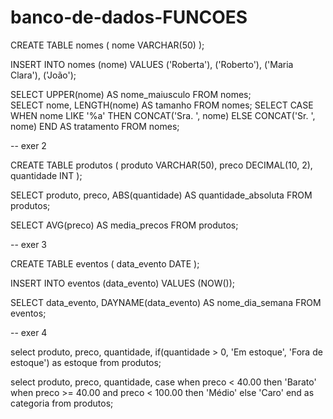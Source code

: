 ﻿# banco-de-dados-FUNCOES

CREATE TABLE nomes (
    nome VARCHAR(50)
);

INSERT INTO nomes (nome)
VALUES
    ('Roberta'),
    ('Roberto'),
    ('Maria Clara'),
    ('João');

SELECT UPPER(nome) AS nome_maiusculo
FROM nomes;    
SELECT nome, LENGTH(nome) AS tamanho
FROM nomes;
SELECT CASE 
WHEN nome LIKE '%a' THEN CONCAT('Sra. ', nome)
ELSE CONCAT('Sr. ', nome)
END AS tratamento
FROM nomes;

-- exer 2

CREATE TABLE produtos (
    produto VARCHAR(50),
    preco DECIMAL(10, 2),
    quantidade INT
); 



SELECT produto, preco, ABS(quantidade) AS quantidade_absoluta
FROM produtos;

SELECT AVG(preco) AS media_precos
FROM produtos;


-- exer 3

CREATE TABLE eventos (
    data_evento DATE
);

INSERT INTO eventos (data_evento)
VALUES (NOW());

SELECT data_evento, DAYNAME(data_evento) AS nome_dia_semana
FROM eventos;

-- exer 4

select
  produto, preco, quantidade,
  if(quantidade > 0, 'Em estoque', 'Fora de estoque') as estoque
from produtos;

select
  produto, preco, quantidade,
  case
    when preco < 40.00 then 'Barato'
    when preco >= 40.00 and preco < 100.00 then 'Médio'
    else 'Caro'
  end as categoria
from produtos;


